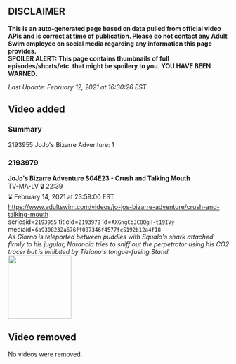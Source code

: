 ## DISCLAIMER
**This is an auto-generated page based on data pulled from official video APIs and is correct at time of publication. Please do not contact any Adult Swim employee on social media regarding any information this page provides.**  
**SPOILER ALERT: This page contains thumbnails of full episodes/shorts/etc. that might be spoilery to you. YOU HAVE BEEN WARNED.**  

_Last Update: February 12, 2021 at 16:30:26 EST_
## Video added
### Summary
2193955 JoJo's Bizarre Adventure: 1  
### 2193979
**JoJo's Bizarre Adventure S04E23 - Crush and Talking Mouth**  
TV-MA-LV 🔒 22:39  
⌛ February 14, 2021 at 23:59:00 EST  
https://www.adultswim.com/videos/jo-jos-bizarre-adventure/crush-and-talking-mouth  
seriesid=`2193955` titleid=`2193979` id=`AXGngCbJC8QgH-t19IVy` mediaid=`6a9308232a676ff087346f4577fc5192b12a4f18`  
_As Giorno is teleported between puddles with Squalo's shark attached firmly to his jugular, Narancia tries to sniff out the perpetrator using his CO2 tracer but is inhibited by Tiziano's tongue-fusing Stand._  
<a href="https://media.cdn.adultswim.com/uploads/20200423/thumbnails/2_204231045222-jojo_goldenwind_023.jpg"><img src="https://media.cdn.adultswim.com/uploads/20200423/thumbnails/2_204231045222-jojo_goldenwind_023.jpg" height="144px" /></a>
## Video removed
No videos were removed.  
